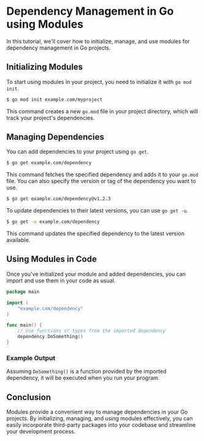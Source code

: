 # Dependency Management in Go using Modules

In this tutorial, we'll cover how to initialize, manage, and use modules for dependency management in Go projects.

## Initializing Modules

To start using modules in your project, you need to initialize it with `go mod init`.

```bash
$ go mod init example.com/myproject
```

This command creates a new `go.mod` file in your project directory, which will track your project's dependencies.

## Managing Dependencies

You can add dependencies to your project using `go get`.

```bash
$ go get example.com/dependency
```

This command fetches the specified dependency and adds it to your `go.mod` file. You can also specify the version or tag of the dependency you want to use.

```bash
$ go get example.com/dependency@v1.2.3
```

To update dependencies to their latest versions, you can use `go get -u`.

```bash
$ go get -u example.com/dependency
```

This command updates the specified dependency to the latest version available.

## Using Modules in Code

Once you've initialized your module and added dependencies, you can import and use them in your code as usual.

```go
package main

import (
    "example.com/dependency"
)

func main() {
    // Use functions or types from the imported dependency
    dependency.DoSomething()
}
```

### Example Output

Assuming `DoSomething()` is a function provided by the imported dependency, it will be executed when you run your program.

## Conclusion

Modules provide a convenient way to manage dependencies in your Go projects. By initializing, managing, and using modules effectively, you can easily incorporate third-party packages into your codebase and streamline your development process.